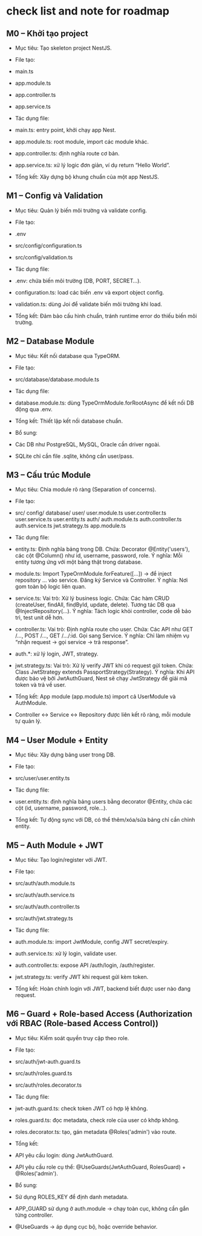 # check list and note for roadmap

## M0 – Khởi tạo project

- Mục tiêu: Tạo skeleton project NestJS.

- File tạo:
- main.ts
- app.module.ts
- app.controller.ts
- app.service.ts

- Tác dụng file:
- main.ts: entry point, khởi chạy app Nest.
- app.module.ts: root module, import các module khác.
- app.controller.ts: định nghĩa route cơ bản.
- app.service.ts: xử lý logic đơn giản, ví dụ return “Hello World”.

- Tổng kết: Xây dựng bộ khung chuẩn của một app NestJS.

## M1 – Config và Validation

- Mục tiêu: Quản lý biến môi trường và validate config.

- File tạo:
- .env
- src/config/configuration.ts
- src/config/validation.ts

- Tác dụng file:
- .env: chứa biến môi trường (DB, PORT, SECRET…).
- configuration.ts: load các biến .env và export object config.
- validation.ts: dùng Joi để validate biến môi trường khi load.

- Tổng kết: Đảm bảo cấu hình chuẩn, tránh runtime error do thiếu biến môi trường.

## M2 – Database Module

- Mục tiêu: Kết nối database qua TypeORM.

- File tạo:
- src/database/database.module.ts

- Tác dụng file:
- database.module.ts: dùng TypeOrmModule.forRootAsync để kết nối DB động qua .env.

- Tổng kết: Thiết lập kết nối database chuẩn.
- Bổ sung:
- Các DB như PostgreSQL, MySQL, Oracle cần driver ngoài.
- SQLite chỉ cần file .sqlite, không cần user/pass.

## M3 – Cấu trúc Module

- Mục tiêu: Chia module rõ ràng (Separation of concerns).

- File tạo:
- src/
  config/
  database/
  user/
  user.module.ts
  user.controller.ts
  user.service.ts
  user.entity.ts
  auth/
  auth.module.ts
  auth.controller.ts
  auth.service.ts
  jwt.strategy.ts
  app.module.ts

- Tác dụng file:
- entity.ts: Định nghĩa bảng trong DB.
  Chứa: Decorator @Entity('users'), các cột @Column() như id, username, password, role.
  Ý nghĩa: Mỗi entity tương ứng với một bảng thật trong database.

- module.ts: Import TypeOrmModule.forFeature([...]) → để inject repository ... vào service.
  Đăng ký Service và Controller.
  Ý nghĩa: Nơi gom toàn bộ logic liên quan.

- service.ts: Vai trò: Xử lý business logic.
  Chứa: Các hàm CRUD (createUser, findAll, findById, update, delete).
  Tương tác DB qua @InjectRepository(...).
  Ý nghĩa: Tách logic khỏi controller, code dễ bảo trì, test unit dễ hơn.

- controller.ts: Vai trò: Định nghĩa route cho user.
  Chứa: Các API như GET /..., POST /..., GET /.../:id.
  Gọi sang Service.
  Ý nghĩa: Chỉ làm nhiệm vụ “nhận request → gọi service → trả response”.

- auth.\*: xử lý login, JWT, strategy.

- jwt.strategy.ts: Vai trò: Xử lý verify JWT khi có request gửi token.
  Chứa: Class JwtStrategy extends PassportStrategy(Strategy).
  Ý nghĩa: Khi API được bảo vệ bởi JwtAuthGuard, Nest sẽ chạy JwtStrategy để giải mã token và trả về user.

- Tổng kết: App module (app.module.ts) import cả UserModule và AuthModule.
- Controller <-> Service <-> Repository được liên kết rõ ràng, mỗi module tự quản lý.

## M4 – User Module + Entity

- Mục tiêu: Xây dựng bảng user trong DB.

- File tạo:
- src/user/user.entity.ts

- Tác dụng file:
- user.entity.ts: định nghĩa bảng users bằng decorator @Entity, chứa các cột (id, username, password, role...).

- Tổng kết: Tự động sync với DB, có thể thêm/xóa/sửa bảng chỉ cần chỉnh entity.

## M5 – Auth Module + JWT

- Mục tiêu: Tạo login/register với JWT.

- File tạo:
- src/auth/auth.module.ts
- src/auth/auth.service.ts
- src/auth/auth.controller.ts
- src/auth/jwt.strategy.ts

- Tác dụng file:
- auth.module.ts: import JwtModule, config JWT secret/expiry.
- auth.service.ts: xử lý login, validate user.
- auth.controller.ts: expose API /auth/login, /auth/register.
- jwt.strategy.ts: verify JWT khi request gửi kèm token.

- Tổng kết: Hoàn chỉnh login với JWT, backend biết được user nào đang request.

## M6 – Guard + Role-based Access (Authorization với RBAC (Role-based Access Control))

- Mục tiêu: Kiểm soát quyền truy cập theo role.

- File tạo:
- src/auth/jwt-auth.guard.ts
- src/auth/roles.guard.ts
- src/auth/roles.decorator.ts

- Tác dụng file:
- jwt-auth.guard.ts: check token JWT có hợp lệ không.
- roles.guard.ts: đọc metadata, check role của user có khớp không.
- roles.decorator.ts: tạo, gán metadata @Roles('admin') vào route.

- Tổng kết:
- API yêu cầu login: dùng JwtAuthGuard.
- API yêu cầu role cụ thể: @UseGuards(JwtAuthGuard, RolesGuard) + @Roles('admin').

- Bổ sung:
- Sử dụng ROLES_KEY để định danh metadata.
- APP_GUARD sử dụng ở auth.module -> chạy toàn cục, không cần gắn từng controller.
- @UseGuards -> áp dụng cục bộ, hoặc override behavior.
